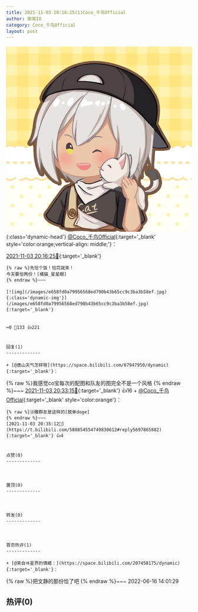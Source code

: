 ```yaml
---
title: 2021-11-03 20:16:25(1)Coco_千鸟Official
author: 御坂IO
category: Coco_千鸟Official
layout: post
---
```


![img](/images/85e485bc0dbd0cde4d15f24d7cffe9704618ad10.jpg){:class='dynamic-head'}
[@Coco_千鸟Official](https://space.bilibili.com/1891728206/dynamic){:target='_blank' style='color:orange;vertical-align: middle;'}：

[2021-11-03 20:16:25🔗](https://t.bilibili.com/588854554749830612){:target='_blank'}

~~~
{% raw %}先恰个饭！恰完就来！
今天要恰两份！[橘猫_星星眼]
{% endraw %}~~~

[![img](/images/e658fd0a79956568ed790b43b65cc9c3ba3b58ef.jpg){:class='dynamic-img'}](/images/e658fd0a79956568ed790b43b65cc9c3ba3b58ef.jpg){:target='_blank'}


↪️0 💬133 👍221


回复(1)
-------------

+ [@唐山天气怎样呀](https://space.bilibili.com/67947950/dynamic){:target='_blank'}：
~~~
{% raw %}我感觉co宝每次的配图和队友的图完全不是一个风格
{% endraw %}~~~
[2021-11-03 20:33:15🔗](https://t.bilibili.com/588854554749830612#reply5697844610){:target='_blank'} 👍16
    + [@Coco_千鸟Official](https://space.bilibili.com/1891728206/dynamic){:target='_blank' style='color:orange'}：
~~~
{% raw %}沙雕群友是这样的[脱单doge]
{% endraw %}~~~
[2021-11-03 20:35:12🔗](https://t.bilibili.com/588854554749830612#reply5697865882){:target='_blank'} 👍4


点赞(0)
-------------



置顶(0)
-------------



转发(0)
-------------



首页热评(1)
-------------

+ [@来自ヰ星界的情緒：](https://space.bilibili.com/207458175/dynamic){:target='_blank'}：
~~~
{% raw %}把文静的那份恰了吧
{% endraw %}~~~
2022-06-16 14:01:29


热评(0)
-------------



